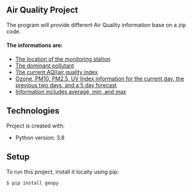 ## Air Quality Project
The program will provide different Air Quality information base on a zip code.

#### The informations are:
* [The location of the monitoring station](#general-info)
* [The dominant pollutant](#general-info)
* [The current AQI(air quality index](#general-info)
* [Ozone, PM10, PM2.5, UV Index information for the current day, the previous two days, and a 5 day forecast](#general-info)
* [Information includes average, min, and max](#general-info)
      
## Technologies
Project is created with:
* Python version: 3.8
	
## Setup
To run this project, install it locally using pip:

```
$ pip install geopy
```
